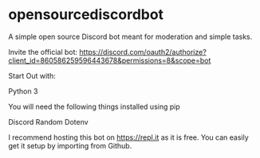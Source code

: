 # opensourcediscordbot
A simple open source Discord bot meant for moderation and simple tasks.

 Invite the official bot: https://discord.com/oauth2/authorize?client_id=860586259596443678&permissions=8&scope=bot


Start Out with:

Python 3

You will need the following things installed using pip

Discord
Random
Dotenv


I recommend hosting this bot on https://repl.it as it is free. You can easily get it setup by importing from Github.

